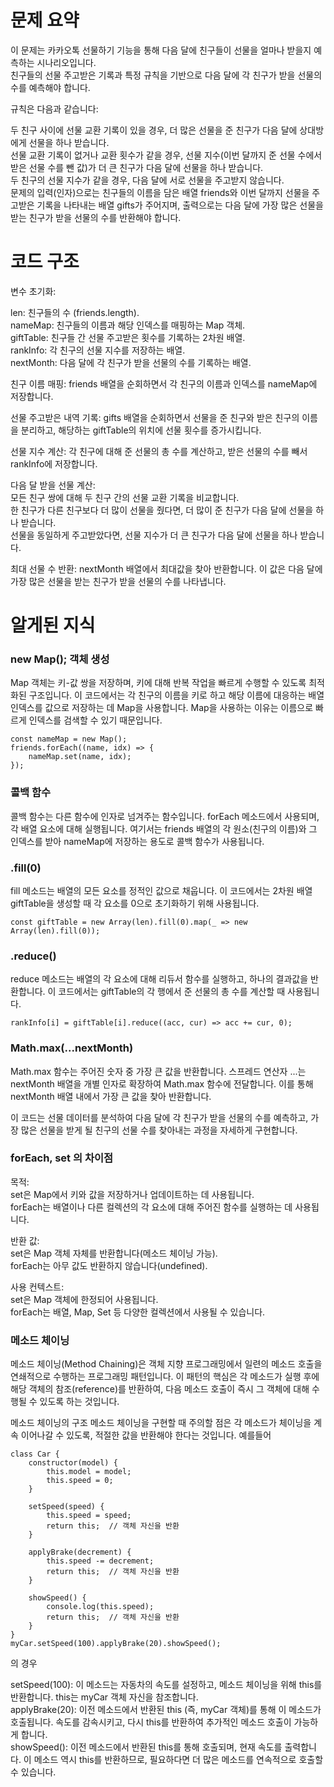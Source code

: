 # 문제 요약

이 문제는 카카오톡 선물하기 기능을 통해 다음 달에 친구들이 선물을 얼마나 받을지 예측하는 시나리오입니다.<br> 친구들의 선물 주고받은 기록과 특정 규칙을 기반으로 다음 달에 각 친구가 받을 선물의 수를 예측해야 합니다.

규칙은 다음과 같습니다:

두 친구 사이에 선물 교환 기록이 있을 경우, 더 많은 선물을 준 친구가 다음 달에 상대방에게 선물을 하나 받습니다.<br>
선물 교환 기록이 없거나 교환 횟수가 같을 경우, 선물 지수(이번 달까지 준 선물 수에서 받은 선물 수를 뺀 값)가 더 큰 친구가 다음 달에 선물을 하나 받습니다.<br>
두 친구의 선물 지수가 같을 경우, 다음 달에 서로 선물을 주고받지 않습니다.<br>
문제의 입력(인자)으로는 친구들의 이름을 담은 배열 friends와 이번 달까지 선물을 주고받은 기록을 나타내는 배열 gifts가 주어지며, 출력으로는 다음 달에 가장 많은 선물을 받는 친구가 받을 선물의 수를 반환해야 합니다.

# 코드 구조

변수 초기화:

len: 친구들의 수 (friends.length).</br>
nameMap: 친구들의 이름과 해당 인덱스를 매핑하는 Map 객체.</br>
giftTable: 친구들 간 선물 주고받은 횟수를 기록하는 2차원 배열.</br>
rankInfo: 각 친구의 선물 지수를 저장하는 배열.</br>
nextMonth: 다음 달에 각 친구가 받을 선물의 수를 기록하는 배열.</br>

친구 이름 매핑:
friends 배열을 순회하면서 각 친구의 이름과 인덱스를 nameMap에 저장합니다.</br>

선물 주고받은 내역 기록:
gifts 배열을 순회하면서 선물을 준 친구와 받은 친구의 이름을 분리하고, 해당하는 giftTable의 위치에 선물 횟수를 증가시킵니다.</br>

선물 지수 계산:
각 친구에 대해 준 선물의 총 수를 계산하고, 받은 선물의 수를 빼서 rankInfo에 저장합니다.</br>

다음 달 받을 선물 계산:</br>
모든 친구 쌍에 대해 두 친구 간의 선물 교환 기록을 비교합니다.</br>
한 친구가 다른 친구보다 더 많이 선물을 줬다면, 더 많이 준 친구가 다음 달에 선물을 하나 받습니다.</br>
선물을 동일하게 주고받았다면, 선물 지수가 더 큰 친구가 다음 달에 선물을 하나 받습니다.</br>

최대 선물 수 반환:
nextMonth 배열에서 최대값을 찾아 반환합니다. 이 값은 다음 달에 가장 많은 선물을 받는 친구가 받을 선물의 수를 나타냅니다.

# 알게된 지식

### new Map(); 객체 생성

Map 객체는 키-값 쌍을 저장하며, 키에 대해 반복 작업을 빠르게 수행할 수 있도록 최적화된 구조입니다. 이 코드에서는 각 친구의 이름을 키로 하고 해당 이름에 대응하는 배열 인덱스를 값으로 저장하는 데 Map을 사용합니다. Map을 사용하는 이유는 이름으로 빠르게 인덱스를 검색할 수 있기 때문입니다. </br>

```
const nameMap = new Map();
friends.forEach((name, idx) => {
    nameMap.set(name, idx);
});
```

### 콜백 함수

콜백 함수는 다른 함수에 인자로 넘겨주는 함수입니다. forEach 메소드에서 사용되며, 각 배열 요소에 대해 실행됩니다. 여기서는 friends 배열의 각 원소(친구의 이름)와 그 인덱스를 받아 nameMap에 저장하는 용도로 콜백 함수가 사용됩니다.

### .fill(0)

fill 메소드는 배열의 모든 요소를 정적인 값으로 채웁니다. 이 코드에서는 2차원 배열 giftTable을 생성할 때 각 요소를 0으로 초기화하기 위해 사용됩니다.

```
const giftTable = new Array(len).fill(0).map(_ => new Array(len).fill(0));
```

### .reduce()

reduce 메소드는 배열의 각 요소에 대해 리듀서 함수를 실행하고, 하나의 결과값을 반환합니다. 이 코드에서는 giftTable의 각 행에서 준 선물의 총 수를 계산할 때 사용됩니다.

```
rankInfo[i] = giftTable[i].reduce((acc, cur) => acc += cur, 0);
```

### Math.max(...nextMonth)

Math.max 함수는 주어진 숫자 중 가장 큰 값을 반환합니다. 스프레드 연산자 ...는 nextMonth 배열을 개별 인자로 확장하여 Math.max 함수에 전달합니다. 이를 통해 nextMonth 배열 내에서 가장 큰 값을 찾아 반환합니다.

이 코드는 선물 데이터를 분석하여 다음 달에 각 친구가 받을 선물의 수를 예측하고, 가장 많은 선물을 받게 될 친구의 선물 수를 찾아내는 과정을 자세하게 구현합니다.

### forEach, set 의 차이점

목적: </br>set은 Map에서 키와 값을 저장하거나 업데이트하는 데 사용됩니다. </br>forEach는 배열이나 다른 컬렉션의 각 요소에 대해 주어진 함수를 실행하는 데 사용됩니다. </br>

반환 값: </br>set은 Map 객체 자체를 반환합니다(메소드 체이닝 가능). </br>forEach는 아무 값도 반환하지 않습니다(undefined). </br>

사용 컨텍스트: <br>set은 Map 객체에 한정되어 사용됩니다. </br>forEach는 배열, Map, Set 등 다양한 컬렉션에서 사용될 수 있습니다. </br>

### 메소드 체이닝

메소드 체이닝(Method Chaining)은 객체 지향 프로그래밍에서 일련의 메소드 호출을 연쇄적으로 수행하는 프로그래밍 패턴입니다. 이 패턴의 핵심은 각 메소드가 실행 후에 해당 객체의 참조(reference)를 반환하여, 다음 메소드 호출이 즉시 그 객체에 대해 수행될 수 있도록 하는 것입니다.

메소드 체이닝의 구조
메소드 체이닝을 구현할 때 주의할 점은 각 메소드가 체이닝을 계속 이어나갈 수 있도록, 적절한 값을 반환해야 한다는 것입니다. 예를들어

```
class Car {
    constructor(model) {
        this.model = model;
        this.speed = 0;
    }

    setSpeed(speed) {
        this.speed = speed;
        return this;  // 객체 자신을 반환
    }

    applyBrake(decrement) {
        this.speed -= decrement;
        return this;  // 객체 자신을 반환
    }

    showSpeed() {
        console.log(this.speed);
        return this;  // 객체 자신을 반환
    }
}
myCar.setSpeed(100).applyBrake(20).showSpeed();
```

의 경우

setSpeed(100): 이 메소드는 자동차의 속도를 설정하고, 메소드 체이닝을 위해 this를 반환합니다. this는 myCar 객체 자신을 참조합니다.<br>
applyBrake(20): 이전 메소드에서 반환된 this (즉, myCar 객체)를 통해 이 메소드가 호출됩니다. 속도를 감속시키고, 다시 this를 반환하여 추가적인 메소드 호출이 가능하게 합니다.<br>
showSpeed(): 이전 메소드에서 반환된 this를 통해 호출되며, 현재 속도를 출력합니다. 이 메소드 역시 this를 반환하므로, 필요하다면 더 많은 메소드를 연속적으로 호출할 수 있습니다.<br>
